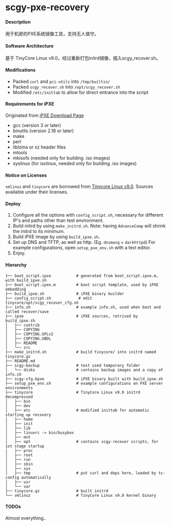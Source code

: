 # scgy-pxe-recovery

#### Description
用于机房的PXE系统镜像工具，支持无人值守。

#### Software Architecture
基于 TinyCore Linux v9.0，经过重新打包initrd镜像，插入scgy_recover.sh。

#### Modifications
- Packed `curl` and `pci-utils` into `/tmp/builtin/`
- Packed `scgy_recover.sh` into `/opt/scgy_recover.sh`
- Modified `/etc/inittab` to allow for direct entrance into the script

#### Requirements for iPXE
Originated from [iPXE Download Page](http://ipxe.org/download)
- gcc (version 3 or later)
- binutils (version 2.18 or later)
- make
- perl
- liblzma or xz header files
- mtools
- mkisofs (needed only for building .iso images)
- syslinux (for isolinux, needed only for building .iso images)

#### Notice on Licenses
`vmlinuz` and `tinycore` are borrowed from [Tinycore Linux v9.0](http://www.tinycorelinux.net/). Sources available under their licenses.

#### Deploy
1. Configure all the options with `config_script.sh`, necessary for different IP's and paths other than test environment.
2. Build initrd by using `make_initrd.sh`. Note: having `AdvanceComp` will shrink the initrd to its minimum.
3. Build iPXE image by using `build_ipxe.sh`.
4. Set up DNS and TFTP, as well as http. (Eg. `dnsmasq` + `darkhttpd`)
   For example configurations, open `setup_pxe_env.sh` with a text editor.
5. Enjoy.

#### Hierarchy
```
├── boot_script.ipxe           # generated from boot_script.ipxe.m, with build_ipxe.sh
├── boot_script.ipxe.m         # boot script template, used by iPXE embedding
├── build_ipxe.sh              # iPXE binary builder
├── config_script.sh            # edit tinycore/opt/scgy_recover_cfg.sh
├── info.sh                    # example info.sh, used when boot and called recover/save
├── ipxe                       # iPXE sources, retrived by build_ipxe.sh
│   ├── contrib
│   ├── COPYING
│   ├── COPYING.GPLv2
│   ├── COPYING.UBDL
│   ├── README
│   └── src
├── make_initrd.sh             # build tinycore/ into initrd named tinycore.gz
├── README.md
├── scgy-backup                # test used temporary folder
│   └── disks                  # contains backup images and a copy of info.sh 
├── scgy-cfg.kpxe              # iPXE binary built with build_ipxe.sh
├── setup_pxe_env.sh           # example configurations on PXE server environments
├── tinycore                   # TinyCore Linux v9.0 initrd decompressed
│   ├── bin
│   ├── dev
│   ├── etc                    # modified inittab for automatic starting up recovery
│   ├── home
│   ├── init
│   ├── lib
│   ├── linuxrc -> bin/busybox
│   ├── mnt
│   ├── opt                    # contains scgy-recover scripts, for 1st stage startup
│   ├── proc
│   ├── root
│   ├── run
│   ├── sbin
│   ├── sys
│   ├── tmp                    # put curl and deps here, loaded by tc-config automatically
│   ├── usr
│   └── var
├── tinycore.gz                # built initrd
└── vmlinuz                    # TinyCore Linux v9.0 kernel binary
```

#### TODOs
Almost everything..
